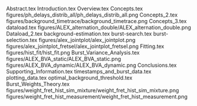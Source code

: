 Abstract.tex
Introduction.tex
Overview.tex
Concepts.tex
figures/ph_delays_distrib_all/ph_delays_distrib_all.png
Concepts_2.tex
figures/background_timetrace/background_timetrace.png
Concepts_3.tex
dataload.tex
figures/ALEX_alternation_double/ALEX_alternation_double.png
Dataload_2.tex
background-estimation.tex
burst-search.tex
burst-selection.tex
figures/alex_jointplot/alex_jointplot.png
figures/alex_jointplot_fretsel/alex_jointplot_fretsel.png
Fitting.tex
figures/hist_fit/hist_fit.png
Burst_Variance_Analysis.tex
figures/ALEX_BVA_static/ALEX_BVA_static.png
figures/ALEX_BVA_dynamic/ALEX_BVA_dynamic.png
Conclusions.tex
Supporting_Information.tex
timestamps_and_burst_data.tex
plotting_data.tex
optimal_background_threshold.tex
Burst_Weights_Theory.tex
figures/weight_fret_hist_sim_mixture/weight_fret_hist_sim_mixture.png
figures/weight_fret_hist_measurement/weight_fret_hist_measurement.png
